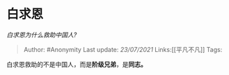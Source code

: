 # 白求恩
*白求恩为什么救助中国人?*

> Author: #Anonymity
> Last update: *23/07/2021*
> Links:[[平凡不凡]]
> Tags:

白求恩救助的不是中国人，而是**阶级兄弟**，是**同志。**

